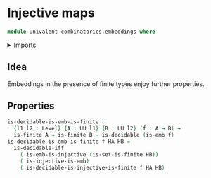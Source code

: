 # Injective maps

```agda
module univalent-combinatorics.embeddings where
```

<details><summary>Imports</summary>

```agda
open import foundation.embeddings public
open import foundation.decidable-types
open import foundation.universe-levels
open import univalent-combinatorics.finite-types
open import univalent-combinatorics.injective-maps
```

</details>

## Idea

Embeddings in the presence of finite types enjoy further properties.

## Properties

```agda
is-decidable-is-emb-is-finite :
  {l1 l2 : Level} {A : UU l1} {B : UU l2} (f : A → B) →
  is-finite A → is-finite B → is-decidable (is-emb f)
is-decidable-is-emb-is-finite f HA HB =
  is-decidable-iff
    ( is-emb-is-injective (is-set-is-finite HB))
    ( is-injective-is-emb)
    ( is-decidable-is-injective-is-finite f HA HB)
```
